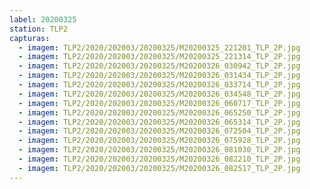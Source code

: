 ```yaml
---
label: 20200325
station: TLP2
capturas:
  - imagem: TLP2/2020/202003/20200325/M20200325_221201_TLP_2P.jpg
  - imagem: TLP2/2020/202003/20200325/M20200325_221314_TLP_2P.jpg
  - imagem: TLP2/2020/202003/20200325/M20200326_030942_TLP_2P.jpg
  - imagem: TLP2/2020/202003/20200325/M20200326_031434_TLP_2P.jpg
  - imagem: TLP2/2020/202003/20200325/M20200326_033714_TLP_2P.jpg
  - imagem: TLP2/2020/202003/20200325/M20200326_034548_TLP_2P.jpg
  - imagem: TLP2/2020/202003/20200325/M20200326_060717_TLP_2P.jpg
  - imagem: TLP2/2020/202003/20200325/M20200326_065250_TLP_2P.jpg
  - imagem: TLP2/2020/202003/20200325/M20200326_065314_TLP_2P.jpg
  - imagem: TLP2/2020/202003/20200325/M20200326_072504_TLP_2P.jpg
  - imagem: TLP2/2020/202003/20200325/M20200326_075928_TLP_2P.jpg
  - imagem: TLP2/2020/202003/20200325/M20200326_081030_TLP_2P.jpg
  - imagem: TLP2/2020/202003/20200325/M20200326_082210_TLP_2P.jpg
  - imagem: TLP2/2020/202003/20200325/M20200326_082517_TLP_2P.jpg
---
```

